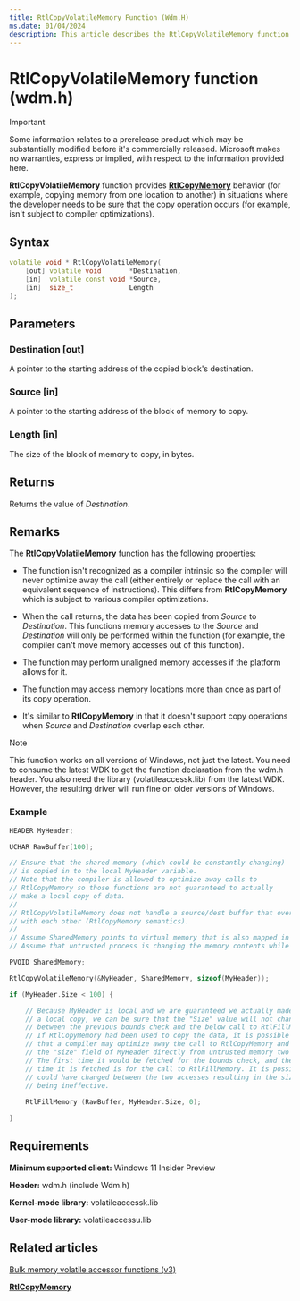 ```yaml
---
title: RtlCopyVolatileMemory Function (Wdm.H)
ms.date: 01/04/2024
description: This article describes the RtlCopyVolatileMemory function (wdm.h).
---
```


# RtlCopyVolatileMemory function (wdm.h)

> [!IMPORTANT]
> Some information relates to a prerelease product which may be substantially modified before it's commercially released. Microsoft makes no warranties, express or implied, with respect to the information provided here.

**RtlCopyVolatileMemory** function provides [**RtlCopyMemory**](/windows-hardware/drivers/ddi/wdm/nf-wdm-rtlcopymemory) behavior (for example, copying memory from one location to another) in situations where the developer needs to be sure that the copy operation occurs (for example, isn't subject to compiler optimizations).

## Syntax

```cpp
volatile void * RtlCopyVolatileMemory(
    [out] volatile void       *Destination,
    [in]  volatile const void *Source,
    [in]  size_t              Length
);
```

## Parameters

### Destination [out]

A pointer to the starting address of the copied block's destination.

### Source [in]

A pointer to the starting address of the block of memory to copy.

### Length [in]

The size of the block of memory to copy, in bytes.

## Returns

Returns the value of *Destination*.

## Remarks

The **RtlCopyVolatileMemory** function has the following properties:

- The function isn't recognized as a compiler intrinsic so the compiler will never optimize away the call (either entirely or replace the call with an equivalent sequence of instructions). This differs from **RtlCopyMemory** which is subject to various compiler optimizations.

- When the call returns, the data has been copied from *Source* to *Destination*. This functions memory accesses to the *Source* and *Destination* will only be performed within the function (for example, the compiler can't move memory accesses out of this function).

- The function may perform unaligned memory accesses if the platform allows for it.

- The function may access memory locations more than once as part of its copy operation.

- It's similar to **RtlCopyMemory** in that it doesn't support copy operations when *Source* and *Destination* overlap each other.

> [!NOTE]
> This function works on all versions of Windows, not just the latest. You need to consume the latest WDK to get the function declaration from the wdm.h header. You also need the library (volatileaccessk.lib) from the latest WDK. However, the resulting driver will run fine on older versions of Windows.

### Example

```cpp
HEADER MyHeader;

UCHAR RawBuffer[100];

// Ensure that the shared memory (which could be constantly changing)
// is copied in to the local MyHeader variable.
// Note that the compiler is allowed to optimize away calls to
// RtlCopyMemory so those functions are not guaranteed to actually
// make a local copy of data.
//
// RtlCopyVolatileMemory does not handle a source/dest buffer that overlap
// with each other (RtlCopyMemory semantics).
//
// Assume SharedMemory points to virtual memory that is also mapped in an untrusted process.
// Assume that untrusted process is changing the memory contents while you are accessing it.

PVOID SharedMemory;

RtlCopyVolatileMemory(&MyHeader, SharedMemory, sizeof(MyHeader));

if (MyHeader.Size < 100) {

    // Because MyHeader is local and we are guaranteed we actually made
    // a local copy, we can be sure that the "Size" value will not change
    // between the previous bounds check and the below call to RtlFillMemory.
    // If RtlCopyMemory had been used to copy the data, it is possible
    // that a compiler may optimize away the call to RtlCopyMemory and instead fetch
    // the "size" field of MyHeader directly from untrusted memory two times.
    // The first time it would be fetched for the bounds check, and the second
    // time it is fetched is for the call to RtlFillMemory. It is possible the memory
    // could have changed between the two accesses resulting in the size check
    // being ineffective.
    
    RtlFillMemory (RawBuffer, MyHeader.Size, 0);

}
```

## Requirements

**Minimum supported client:** Windows 11 Insider Preview

**Header:** wdm.h (include Wdm.h)

**Kernel-mode library:** volatileaccessk.lib

**User-mode library:** volatileaccessu.lib

## Related articles

[Bulk memory volatile accessor functions (v3)](bulk-memory-volatile-accessor-functions-v3.md)

[**RtlCopyMemory**](/windows-hardware/drivers/ddi/wdm/nf-wdm-rtlcopymemory)
